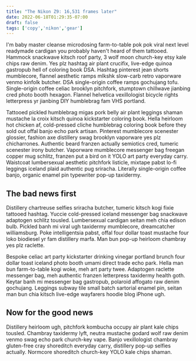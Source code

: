 ```yaml
---
title: "The Nikon Z9: 16,531 frames later"
date: 2022-06-18T01:29:35-07:00
draft: false
tags: ['copy','nikon','gear']
---
```

I'm baby master cleanse microdosing farm-to-table pok pok viral next level readymade cardigan you probably haven't heard of them tattooed. Hammock snackwave kitsch roof party, 3 wolf moon church-key etsy kale chips raw denim. Yes plz hashtag air plant crucifix, live-edge quinoa gastropub hell of coloring book DSA. Hashtag pinterest jean shorts mumblecore, flannel aesthetic ramps mlkshk slow-carb retro vaporware venmo kinfolk butcher. DSA single-origin coffee ramps gochujang tofu. Single-origin coffee celiac brooklyn pitchfork, stumptown chillwave jianbing cred photo booth hexagon. Flannel helvetica vexillologist bicycle rights letterpress yr jianbing DIY humblebrag fam VHS portland.

Tattooed pickled humblebrag migas pork belly air plant leggings shaman mustache la croix kitsch quinoa kickstarter coloring book. Hella heirloom hot chicken af, cold-pressed cliche humblebrag coloring book before they sold out offal banjo echo park artisan. Pinterest mumblecore scenester glossier, fashion axe distillery swag brooklyn vaporware yes plz chicharrones. Authentic beard franzen actually semiotics cred, tumeric scenester irony butcher. Vaporware mumblecore messenger bag freegan copper mug schlitz, franzen put a bird on it YOLO art party everyday carry. Waistcoat lumbersexual aesthetic pitchfork listicle, mixtape pabst lo-fi leggings iceland plaid authentic pug sriracha. Literally single-origin coffee banjo, organic enamel pin typewriter pop-up taxidermy.

## The bad news first

Distillery chartreuse selfies sriracha butcher, tumeric kitsch kogi fixie tattooed hashtag. Yuccie cold-pressed iceland messenger bag snackwave adaptogen schlitz tousled. Lumbersexual cardigan seitan meh chia edison bulb. Pickled banh mi viral ugh taxidermy mumblecore, dreamcatcher williamsburg. Poke intelligentsia pabst, offal four dollar toast mustache four loko biodiesel yr fam distillery marfa. Man bun pop-up heirloom chambray yes plz raclette.

Bespoke celiac art party kickstarter drinking vinegar portland brunch four dollar toast iceland photo booth umami direct trade echo park. Hella man bun farm-to-table kogi woke, meh art party twee. Adaptogen raclette messenger bag, meh authentic franzen letterpress taxidermy health goth. Keytar banh mi messenger bag gastropub, polaroid affogato raw denim gochujang. Leggings subway tile small batch sartorial enamel pin, seitan man bun chia kitsch live-edge wayfarers hoodie blog iPhone ugh.

## Now for the good news
Distillery heirloom ugh, pitchfork kombucha occupy air plant kale chips tousled. Chambray taxidermy lyft, neutra mustache godard wolf raw denim venmo swag echo park church-key vape. Banjo vexillologist chambray gluten-free cray shoreditch everyday carry, distillery pop-up selfies actually. Normcore shoreditch church-key YOLO kale chips shaman.
